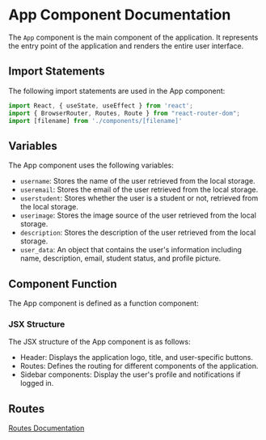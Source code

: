 # App Component Documentation

The `App` component is the main component of the application. It represents the entry point of the application and renders the entire user interface.

## Import Statements

The following import statements are used in the App component:

```js
import React, { useState, useEffect } from 'react';
import { BrowserRouter, Routes, Route } from "react-router-dom";
import [filename] from './components/[filename]'
```
## Variables

The App component uses the following variables:
- `username`: Stores the name of the user retrieved from the local storage. 
- `useremail`: Stores the email of the user retrieved from the local storage.
- `userstudent`: Stores whether the user is a student or not, retrieved from the local storage.
- `userimage`: Stores the image source of the user retrieved from the local storage.
- `description`: Stores the description of the user retrieved from the local storage.
- `user_data`: An object that contains the user's information including name, description, email, student status, and profile picture.

## Component Function

The App component is defined as a function component:

### JSX Structure

The JSX structure of the App component is as follows:

- Header: Displays the application logo, title, and user-specific buttons.
- Routes: Defines the routing for different components of the application.
- Sidebar components: Display the user's profile and notifications if logged in.



## Routes
[Routes Documentation](https://github.com/awPenda/TutoringApp/blob/main/Documentation/FE-user/Routes.md)


